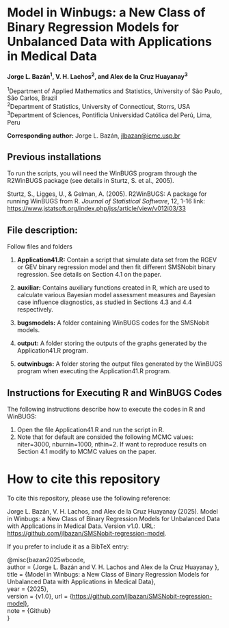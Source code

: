 # Model in Winbugs: a New Class of Binary Regression Models for Unbalanced Data with Applications in Medical Data

**Jorge L. Bazán<sup>1</sup>, V. H. Lachos<sup>2</sup>, and Alex de la Cruz Huayanay<sup>3</sup>**

<sup>1</sup>Department of Applied Mathematics and Statistics, University of São Paulo, São Carlos, Brazil  
<sup>2</sup>Department of Statistics, University of Connecticut, Storrs, USA  
<sup>3</sup>Department of Sciences, Pontificia Universidad Católica del Perú, Lima, Peru

**Corresponding author:** Jorge L. Bazán, jlbazan@icmc.usp.br


## Previous installations

To run the scripts, you will need the WinBUGS program through the R2WinBUGS package (see details in Sturtz, S. et al., 2005).

Sturtz, S., Ligges, U., & Gelman, A. (2005). R2WinBUGS: A package for running WinBUGS from R. *Journal of Statistical Software*, 12, 1-16
link: https://www.jstatsoft.org/index.php/jss/article/view/v012i03/33


## File description:

Follow files and folders

1. **Application41.R:** Contain a script that simulate data set from the RGEV or GEV binary regression model and then fit different SMSNobit binary regression. See details on Section 4.1 on the paper.

2. **auxiliar:** Contains auxiliary functions created in R, which are used to calculate various Bayesian model assessment measures and Bayesian case influence diagnostics, as studied in Sections 4.3 and 4.4 respectively.

3. **bugsmodels:** A folder containing WinBUGS codes for the SMSNobit models.

4. **output:** A folder storing the outputs of the graphs generated by the Application41.R program.

5. **outwinbugs:** A folder storing the output files generated by the WinBUGS program when executing the Application41.R program.


## Instructions for Executing R and WinBUGS Codes

The following instructions describe how to execute the codes in R and WinBUGS:

1. Open the file Application41.R and run the script in R.
3. Note that for default are consided the following MCMC values: niter=3000, nburnin=1000, nthin=2.
If want to reproduce results on Section 4.1 modify to MCMC values on the paper.

# How to cite this repository

To cite this repository, please use the following reference:

Jorge L. Bazán, V. H. Lachos, and Alex de la Cruz Huayanay (2025). Model in Winbugs: a New Class of Binary Regression Models for Unbalanced Data with Applications in Medical Data. Version v1.0. URL: https://github.com/jlbazan/SMSNobit-regression-model.

If you prefer to include it as a BibTeX entry:

@misc{bazan2025wbcode, <br>
author = {Jorge L. Bazán and V. H. Lachos and Alex de la Cruz Huayanay },  <br>
title = {Model in Winbugs: a New Class of Binary Regression Models for Unbalanced Data with Applications in Medical Data},  <br>
year = {2025},  <br>
version = {v1.0},
url = {https://github.com/jlbazan/SMSNobit-regression-model}, <br>
note = {Github} <br>
} <br>
